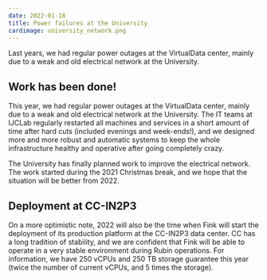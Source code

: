 ```yaml
---
date: 2022-01-18
title: Power failures at the University
cardimage: university_network.png
---
```


Last years, we had regular power outages at the VirtualData center, mainly due to a weak and old electrical network at the University.
<!--more-->


## Work has been done!

This year, we had regular power outages at the VirtualData center, mainly due to a weak and old electrical network at the University. The IT teams at IJCLab regularly restarted all machines and services in a short amount of time after hard cuts (included evenings and week-ends!), and we designed more and more robust and automatic systems to keep the whole infrastructure healthy and operative after going completely crazy.

The University has finally planned work to improve the electrical network. The work started during the 2021 Christmas break, and we hope that the situation will be better from 2022. 

## Deployment at CC-IN2P3

On a more optimistic note, 2022 will also be the time when Fink will start the deployment of its production platform at the CC-IN2P3 data center. CC has a long tradition of stability, and we are confident that Fink will be able to operate in a very stable environment during Rubin operations. For information, we have 250 vCPUs and 250 TB storage guarantee this year (twice the number of current vCPUs, and 5 times the storage).
